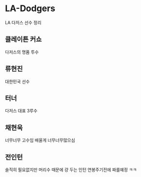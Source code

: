 # LA-Dodgers
LA 다저스 선수 정리

## 클레이튼 커쇼 ##
다저스의 명품 투수


## 류현진 ##
대한민국 선수

## 터너 ##
다저스 대표 3루수

## 채현욱 ##
너무너무 고수임 배울게 너무너무많으심

## 전인턴 ##
솔직히 필요없지만 머리수 때문에 걍 두는 인턴 연봉주기전에 짜를예정 ㅋㅋ
